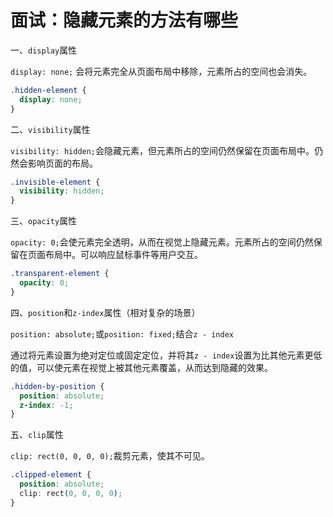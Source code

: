 # 面试：隐藏元素的方法有哪些

一、`display`属性

`display: none;` 会将元素完全从页面布局中移除，元素所占的空间也会消失。

```css
.hidden-element {
  display: none;
}
```

二、`visibility`属性

`visibility: hidden;`会隐藏元素，但元素所占的空间仍然保留在页面布局中。仍然会影响页面的布局。

```css
.invisible-element {
  visibility: hidden;
}
```

三、`opacity`属性

`opacity: 0;`会使元素完全透明，从而在视觉上隐藏元素。元素所占的空间仍然保留在页面布局中。可以响应鼠标事件等用户交互。

```css
.transparent-element {
  opacity: 0;
}
```

四、`position`和`z-index`属性（相对复杂的场景）

`position: absolute;`或`position: fixed;`结合`z - index`

通过将元素设置为绝对定位或固定定位，并将其`z - index`设置为比其他元素更低的值，可以使元素在视觉上被其他元素覆盖，从而达到隐藏的效果。

```css
.hidden-by-position {
  position: absolute;
  z-index: -1;
}
```

五、`clip`属性

`clip: rect(0, 0, 0, 0);`裁剪元素，使其不可见。

```css
.clipped-element {
  position: absolute;
  clip: rect(0, 0, 0, 0);
}
```
